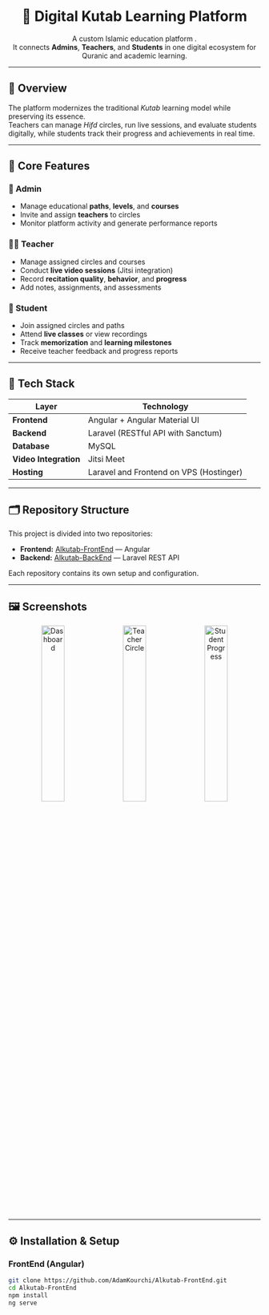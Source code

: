 <h1 align="center">🕌 Digital Kutab Learning Platform</h1>

<p align="center">
  A custom Islamic education platform .<br>
  It connects <strong>Admins</strong>, <strong>Teachers</strong>, and <strong>Students</strong> in one digital ecosystem for Quranic and academic learning.
</p>

---

## 🚀 Overview

The platform modernizes the traditional <em>Kutab</em> learning model while preserving its essence.  
Teachers can manage *Hifd* circles, run live sessions, and evaluate students digitally, while students track their progress and achievements in real time.

---

## 🎯 Core Features

### 👑 Admin
- Manage educational **paths**, **levels**, and **courses**  
- Invite and assign **teachers** to circles  
- Monitor platform activity and generate performance reports  

### 👨‍🏫 Teacher
- Manage assigned circles and courses  
- Conduct **live video sessions** (Jitsi integration)  
- Record **recitation quality**, **behavior**, and **progress**  
- Add notes, assignments, and assessments  

### 🧕 Student
- Join assigned circles and paths  
- Attend **live classes** or view recordings  
- Track **memorization** and **learning milestones**  
- Receive teacher feedback and progress reports  

---

## 🧩 Tech Stack

| Layer | Technology |
|-------|-------------|
| **Frontend** |  Angular + Angular Material UI |
| **Backend** | Laravel (RESTful API with Sanctum) |
| **Database** | MySQL |
| **Video Integration** | Jitsi Meet |
| **Hosting** | Laravel and Frontend on VPS (Hostinger)  |

---

## 🗂️ Repository Structure

This project is divided into two repositories:

- **Frontend:** <a href="#">Alkutab-FrontEnd</a> — Angular   
- **Backend:** <a href="https://github.com/AdamKourchi/Alkutab-BackEnd">Alkutab-BackEnd</a> — Laravel REST API  

Each repository contains its own setup and configuration.

---

## 🖼️ Screenshots

<p align="center">
  <img src="./screenshots/dashboard.png" alt="Dashboard" width="30%">
  &nbsp;
  <img src="./screenshots/teacher.png" alt="Teacher Circle" width="30%">
  &nbsp;
  <img src="./screenshots/student.png" alt="Student Progress" width="30%">
</p>

---

## ⚙️ Installation & Setup

### FrontEnd (Angular)
```bash
git clone https://github.com/AdamKourchi/Alkutab-FrontEnd.git
cd Alkutab-FrontEnd
npm install
ng serve
